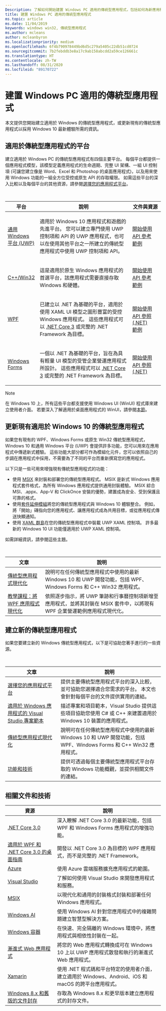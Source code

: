 ```yaml
---
Description: 了解如何開始建置 Windows PC 適用的傳統型應用程式，包括如何為新應用程式選擇正確的應用程式平台，以及如何為 Windows 10 讓現有應用程式現代化。
title: 建置 Windows PC 適用的傳統型應用程式
ms.topic: article
ms.date: 11/04/2019
keywords: windows win32, 傳統型應用程式
ms.author: mcleans
author: mcleanbyron
ms.localizationpriority: medium
ms.openlocfilehash: 6f4b790978449bd6d5c279a5405c22db51cd0724
ms.sourcegitcommit: 7b2febddb3e8a17c9ab158abcdd2a59ce126661c
ms.translationtype: HT
ms.contentlocale: zh-TW
ms.lasthandoff: 08/31/2020
ms.locfileid: "89170722"
---
```

# <a name="build-desktop-apps-for-windows-pcs"></a>建置 Windows PC 適用的傳統型應用程式

本文提供您開始建立適用於 Windows 的傳統型應用程式，或更新現有的傳統型應用程式以採用 Windows 10 最新體驗所需的資訊。

## <a name="platforms-for-desktop-apps"></a>適用於傳統型應用程式的平台

建立適用於 Windows PC 的傳統型應用程式有四個主要平台。 每個平台都提供一個應用程式模型，該模型定義應用程式的生命週期、完整 UI 架構、一組 UI 控制項 (可讓您建立像是 Word、Excel 和 Photoshop 的桌面應用程式)，以及用來使用 Windows 功能的一組全方位受控或原生 API 的存取權限。 如需這些平台的深入比較以及每個平台的其他資源，請參閱[選擇您的應用程式平台](choose-your-platform.md)。

<br/>

<table>
<colgroup>
<col width="20%" />
<col width="60%" />
<col width="20%" />
</colgroup>
<thead>
<tr class="header">
<th>平台</th>
<th>說明</th>
<th>文件與資源</th>
</tr>
</thead>
<tbody>
<tr class="odd">
<td><a href="https://docs.microsoft.com/windows/uwp/">通用 Windows 平台 (UWP)</a></td>
<td><p>適用於 Windows 10 應用程式和遊戲的先進平台。 您可以建立專門使用 UWP 控制項和 API 的 UWP 應用程式，也可以在使用其他平台之一所建立的傳統型應用程式中使用 UWP 控制項和 API。</p></td>
<td><a href="/windows/uwp/get-started/">開始使用</a><br/><a href="/uwp/">API 參考</a><br/><a href="https://github.com/Microsoft/Windows-universal-samples">範例</a></td>
</tr>
<tr class="even">
<td><a href="https://docs.microsoft.com/windows/win32/">C++/Win32</a></td>
<td><p>這是適用於原生 Windows 應用程式的首選平台，該應用程式需要直接存取 Windows 和硬體。</p></td>
<td><a href="/windows/win32/desktop-programming/">開始使用</a><br/><a href="/windows/win32/apiindex/windows-api-list/">API 參考</a><br/><a href="https://github.com/Microsoft/Windows-classic-samples">範例</a></td>
</tr>
<tr class="odd">
<td><a href="/dotnet/framework/wpf/">WPF</a></td>
<td><p>已建立以 .NET 為基礎的平台，適用於使用 XAML UI 模型之圖形豐富的受控 Windows 應用程式。 這些應用程式可以 <a href="https://docs.microsoft.com/dotnet/core/whats-new/dotnet-core-3-0">.NET Core 3</a> 或完整的 .NET Framework 為目標。</p></td>
<td><a href="/dotnet/framework/wpf/getting-started/">開始使用</a><br/><a href="https://docs.microsoft.com/dotnet/api/index">API 參照 (.NET)</a><br/><a href="https://github.com/Microsoft/WPF-Samples">範例</a></td>
</tr>
<tr class="even">
<td><a href="/dotnet/framework/winforms/">Windows Forms</a></td>
<td><p>一個以 .NET 為基礎的平台，旨在為具有輕量 UI 模型的受管企業營運應用程式所設計。 這些應用程式可以 <a href="https://docs.microsoft.com/dotnet/core/whats-new/dotnet-core-3-0">.NET Core 3</a> 或完整的 .NET Framework 為目標。</p></td>
<td><a href="/dotnet/framework/winforms/getting-started-with-windows-forms">開始使用</a><br/><a href="https://docs.microsoft.com/dotnet/api/index">API 參照 (.NET)</a></td>
</tr>
</tbody>
</table>

> [!NOTE]
> 在 Windows 10 上，所有這些平台都支援使用 Windows UI (WinUI) 程式庫來建立使用者介面。 若要深入了解適用於桌面應用程式的 WinUI，請參閱[本節](choose-your-platform.md#windows-ui-library)。

## <a name="update-existing-desktop-apps-for-windows-10"></a>更新現有適用於 Windows 10 的傳統型應用程式

如果您有現有的 WPF、Windows Forms 或原生 Win32 傳統型應用程式，Windows 10 和通用 Windows 平台 (UWP) 會提供許多功能，您可以用來在應用程式中傳遞新式體驗。 這些功能大部分都可作為模組化元件，您可以依照自己的步調在應用程式中採用，不需要為了不同的平台而重新撰寫您的應用程式。

以下只是一些可用來增強現有傳統型應用程式的功能：

* 使用 [MSIX](/windows/msix/) 來封裝和部署您的傳統型應用程式。 MSIX 是新式 Windows 應用程式套件格式，為所有 Windows 應用程式提供通用封裝體驗。 MSIX 綜合 MSI、.appx、App-V 和 ClickOnce 安裝的優勢，建置成為安全、受到保護且可靠的格式。
* 使用[套件延伸模組](./modernize/desktop-to-uwp-extensions.md)將您的傳統型應用程式與 Windows 10 體驗整合。 例如，將「開始」磚指向您的應用程式、讓應用程式成為共用目標，或從應用程式傳送快顯通知。
* 使用 [XAML 群島](./modernize/xaml-islands.md)在您的傳統型應用程式中裝載 UWP XAML 控制項。 許多最新的 Windows 10 UI 功能僅適用於 UWP XAML 控制項。

如需詳細資訊，請參閱這些主題。

<br/>

| 文章 | 說明 |
|---------|-------------|
| [傳統型應用程式現代化](./modernize/index.md) | 說明可在任何傳統型應用程式中使用的最新 Windows 10 和 UWP 開發功能，包括 WPF、Windows Forms 和 C++ Win32 應用程式。 |
| [教學課程：將 WPF 應用程式現代化](./modernize/modernize-wpf-tutorial.md) | 依照逐步指示，將 UWP 筆跡和行事曆控制項新增至應用程式，並將其封裝在 MSIX 套件中，以將現有 WPF 企業營運範例應用程式現代化。  |

## <a name="create-new-desktop-apps"></a>建立新的傳統型應用程式

如果您要建立新的 Windows 傳統型應用程式，以下是可協助您著手進行的一些資源。

<br/>

| 文章 | 說明 |
|---------|-------------|
| [選擇您的應用程式平台](choose-your-platform.md) | 提供主要傳統型應用程式平台的深入比較，並可協助您選擇適合您需求的平台。 本文也會針對每個平台的文件提供實用的連結。 |
| [適用於 Windows 應用程式的 Visual Studio 專案範本](visual-studio-templates.md) | 描述專案和項目範本，Visual Studio 提供這些項目協助您使用 C\# 或 C++ 來建置適用於 Windows 10 裝置的應用程式。 |
| [傳統型應用程式現代化](./modernize/index.md) | 說明可在任何傳統型應用程式中使用的最新 Windows 10 和 UWP 開發功能，包括 WPF、Windows Forms 和 C++ Win32 應用程式。 |
| [功能和技術](../features-and-technologies.md) | 提供可透過每個主要傳統型應用程式平台存取的 Windows 功能概觀，並提供相關文件的連結。 |

## <a name="related-documentation-and-technologies"></a>相關文件和技術

| 資源 | 說明 |
|---------|-------------|
| [.NET Core 3.0](/dotnet/core/whats-new/dotnet-core-3-0) | 深入瞭解 .NET Core 3.0 的最新功能，包括 WPF 和 Windows Forms 應用程式的增強功能。 |
| [適用於 WPF 和 .NET Core 3.0 的桌面指南](/dotnet/desktop-wpf/overview/index) | 開發以 .NET Core 3.0 為目標的 WPF 應用程式，而不是完整的 .NET Framework。  |
| [Azure](/azure/) | 使用 Azure 雲端服務擴充應用程式的範圍。 |
| [Visual Studio](/visualstudio/) | 了解如何使用 Visual Studio 來開發應用程式和服務。 |
| [MSIX](/windows/msix/) | 以現代化和通用的封裝格式封裝和部署任何 Windows 應用程式。 |
| [Windows AI](/windows/ai/) | 使用 Windows AI 針對您應用程式中的複雜問題建立智慧型解決方案。 |
| [Windows 容器](/virtualization/windowscontainers/) | 在快速、完全隔離的 Windows 環境中，將應用程式與相依性封裝在一起。 |
| [漸進式 Web 應用程式](/microsoft-edge/progressive-web-apps) | 將您的 Web 應用程式轉換成可在 Windows 10 上以 UWP 應用程式散發和執行的漸進式 Web 應用程式。 |
| [Xamarin](/xamarin/) | 使用 .NET 程式碼和平台特定的使用者介面，建立適用於 Windows、Android、iOS 和 macOS 的跨平台應用程式。 |
| [Windows 8.x 和舊版的文件封存](/previous-versions/windows/) | 存取為 Windows 8.x 和更早版本建立應用程式的封存文件。 |